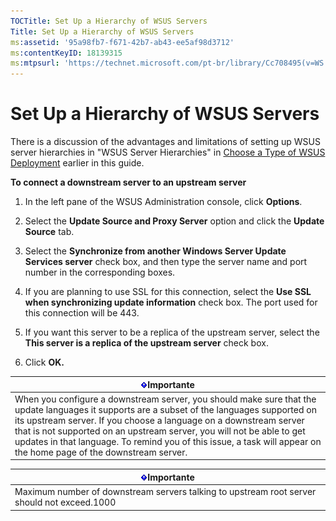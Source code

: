 ```yaml
---
TOCTitle: Set Up a Hierarchy of WSUS Servers
Title: Set Up a Hierarchy of WSUS Servers
ms:assetid: '95a98fb7-f671-42b7-ab43-ee5af98d3712'
ms:contentKeyID: 18139315
ms:mtpsurl: 'https://technet.microsoft.com/pt-br/library/Cc708495(v=WS.10)'
---
```


Set Up a Hierarchy of WSUS Servers
==================================

There is a discussion of the advantages and limitations of setting up WSUS server hierarchies in "WSUS Server Hierarchies" in [Choose a Type of WSUS Deployment](https://technet.microsoft.com/12b665bc-07fa-4a4e-aed8-f970efe80c4c) earlier in this guide.

**To connect a downstream server to an upstream server**
1.  In the left pane of the WSUS Administration console, click **Options**.

2.  Select the **Update Source and Proxy Server** option and click the **Update Source** tab.

3.  Select the **Synchronize from another Windows Server Update Services server** check box, and then type the server name and port number in the corresponding boxes.

4.  If you are planning to use SSL for this connection, select the **Use SSL when synchronizing update information** check box. The port used for this connection will be 443.

5.  If you want this server to be a replica of the upstream server, select the **This server is a replica of the upstream server** check box.

6.  Click **OK.**

| ![](images/Cc708495.Important(WS.10).gif)Importante                                                                                                                                                                                                                                                                                                                                 |
|------------------------------------------------------------------------------------------------------------------------------------------------------------------------------------------------------------------------------------------------------------------------------------------------------------------------------------------------------------------------------------------------------------------|
| When you configure a downstream server, you should make sure that the update languages it supports are a subset of the languages supported on its upstream server. If you choose a language on a downstream server that is not supported on an upstream server, you will not be able to get updates in that language. To remind you of this issue, a task will appear on the home page of the downstream server. |

| ![](images/Cc708495.Important(WS.10).gif)Importante            |
|---------------------------------------------------------------------------------------------|
| Maximum number of downstream servers talking to upstream root server should not exceed.1000 |
